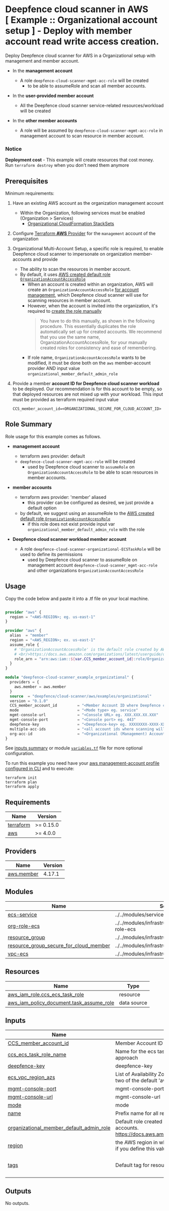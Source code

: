 # Deepfence cloud scanner in AWS<br/>[ Example :: Organizational account setup ] - Deploy with member account read write access creation.

Deploy Deepfence cloud scanner for AWS in a Organizational setup with management and member account.<br/>

* In the **management account**
    * A role `deepfence-cloud-scanner-mgmt-acc-role` will be created
        * to be able to assumeRole and scan all member accounts.
        
* In the **user-provided member account**
    * All the Deepfence cloud scanner service-related resources/workload will be created

* In the **other member accounts**
    * A role will be assumed by `deepfence-cloud-scanner-mgmt-acc-role` in management account to scan resource in member account. 

### Notice
**Deployment cost** - This example will create resources that cost money.<br/>Run `terraform destroy` when you don't need them anymore

## Prerequisites

Minimum requirements:

1. Have an existing AWS account as the organization management account
    *  Within the Organization, following services must be enabled (Organization > Services)
        * [Organizational CloudFormation StackSets](https://docs.aws.amazon.com/AWSCloudFormation/latest/UserGuide/stacksets-orgs-enable-trusted-access.html)
2. Configure [Terraform **AWS** Provider](https://registry.terraform.io/providers/hashicorp/aws/latest/docs) for the `management` account of the organization

3. Organizational Multi-Account Setup, a specific role is required, to enable Deepfence cloud scanner to impersonate on organization member-accounts and provide

   * The ability to scan the resources in member account.
   * By default, it uses [AWS created default role `OrganizationAccountAccessRole`](https://docs.aws.amazon.com/organizations/latest/userguide/orgs_manage_accounts_access.html)
     * When an account is created within an organization, AWS will create an `OrganizationAccountAccessRole` [for account management](https://docs.aws.amazon.com/organizations/latest/userguide/orgs_manage_accounts_access.html), which Deepfence cloud scanner will use for scanning resources in member account.
     * However, when the account is invited into the organization, it's required to [create the role manually](https://docs.aws.amazon.com/organizations/latest/userguide/orgs_manage_accounts_access.html#orgs_manage_accounts_create-cross-account-role)
       > You have to do this manually, as shown in the following procedure. This essentially duplicates the role automatically set up for created accounts. We recommend that you use the same name, OrganizationAccountAccessRole, for your manually created roles for consistency and ease of remembering.
     * If role name, `OrganizationAccountAccessRole` wants to be modified, it must be done both on the `aws` member-account provider AND input value `organizational_member_default_admin_role`

5. Provide a member **account ID for Deepfence cloud scanner workload** to be deployed.
   Our recommendation is for this account to be empty, so that deployed resources are not mixed up with your workload.
   This input must be provided as terraform required input value
    ```
    CCS_member_account_id=<ORGANIZATIONAL_SECURE_FOR_CLOUD_ACCOUNT_ID>
    ```

## Role Summary

Role usage for this example comes as follows. 

- **management account**
    - terraform aws provider: default
    - `deepfence-cloud-scanner-mgmt-acc-role` will be created
        - used by Deepfence cloud scanner to `assumeRole` on `OrganizationAccountAccessRole` to be able to scan resources in member accounts.

- **member accounts**
    - terraform aws provider: 'member' aliased
        - this provider can be configured as desired, we just provide a default option
    - by default, we suggest using an assumeRole to the [AWS created default role `OrganizationAccountAccessRole`](https://docs.aws.amazon.com/organizations/latest/userguide/orgs_manage_accounts_access.html)
        - if this role does not exist provide input var `organizational_member_default_admin_role` with the role

- **Deepfence cloud scanner workload member account**
    - A role `deepfence-cloud-scanner-organizational-ECSTaskRole` will be used to define its permissions
        - used by Deepfence cloud scanner to assumeRole on management account `deepfence-cloud-scanner_mgmt-acc-role` and other organizations `OrganizationAccountAccessRole`

## Usage
Copy the code below and paste it into a .tf file on your local machine.

```terraform

provider "aws" {
  region = "<AWS-REGION>; eg. us-east-1"
}

provider "aws" {
  alias  = "member"
  region = "<AWS_REGION>; ex. us-east-1"
  assume_role {
    # 'OrganizationAccountAccessRole' is the default role created by AWS for managed-account users to be able to admin member accounts.
    # <br/>https://docs.aws.amazon.com/organizations/latest/userguide/orgs_manage_accounts_access.html
    role_arn = "arn:aws:iam::${var.CCS_member_account_id}:role/OrganizationAccountAccessRole"
  }
}

module "deepfence-cloud-scanner_example_organizational" {
  providers = {
    aws.member = aws.member
  }
  source  = "deepfence/cloud-scanner/aws/examples/organizational"
  version = "0.1.0"
  CCS_member_account_id         = "<Member Account ID where Deepfence cloud scanner resources will be deployed> eg. XXXXXXXXXXXX"
  mode                          = "<Mode type> eg. service"
  mgmt-console-url              = "<Console URL> eg. XXX.XXX.XX.XXX"
  mgmt-console-port             = "<Console port> eg. 443"
  deepfence-key                 = "<Deepfence-key> eg. XXXXXXXX-XXXX-XXXX-XXXX-XXXXXXXXXXXX"
  multiple-acc-ids              = "<all account ids where scanning will be done> ex. XXXXXXXXXXXX, XXXXXXXXXXXX, XXXXXXXXXXXX"
  org-acc-id                    = "<Organizational (Management) Account ID> ex. XXXXXXXXXXXX"
}

```

See [inputs summary](#inputs) or module [`variables.tf`](https://github.com/sysdiglabs/terraform-aws-secure-for-cloud/blob/master/examples/organizational/variables.tf) file for more optional configuration.

To run this example you need have your [aws management-account profile configured in CLI](https://docs.aws.amazon.com/cli/latest/userguide/cli-configure-profiles.html) and to execute:
```shell
terraform init
terraform plan
terraform apply
```


## Requirements

| Name                                                                      | Version   |
|---------------------------------------------------------------------------|-----------|
| <a name="requirement_terraform"></a> [terraform](#requirement\_terraform) | >= 0.15.0 |
| <a name="requirement_aws"></a> [aws](#requirement\_aws)                   | >= 4.0.0  |

## Providers

| Name                                                                   | Version |
|------------------------------------------------------------------------|---------|
| <a name="provider_aws.member"></a> [aws.member](#provider\_aws.member) | 4.17.1  |

## Modules

| Name                                                                                                                                                             | Source                                                | Version |
|------------------------------------------------------------------------------------------------------------------------------------------------------------------|-------------------------------------------------------|---------|
| <a name="module_ecs-service"></a> [ecs-service](#module\_ecs-service)                                                                                            | ../../modules/services/ecs-service                    | n/a     |
| <a name="module_org-role-ecs"></a> [org-role-ecs](#module\_org-role-ecs)                                                                                         | ../../modules/infrastructure/permissions/org-role-ecs | n/a     |
| <a name="module_resource_group"></a> [resource\_group](#module\_resource\_group)                                                                                 | ../../modules/infrastructure/resource-group           | n/a     |
| <a name="module_resource_group_secure_for_cloud_member"></a> [resource\_group\_secure\_for\_cloud\_member](#module\_resource\_group\_secure\_for\_cloud\_member) | ../../modules/infrastructure/resource-group           | n/a     |
| <a name="module_vpc-ecs"></a> [vpc-ecs](#module\_vpc-ecs)                                                                                                        | ../../modules/infrastructure/vpc-ecs                  | n/a     |

## Resources

| Name                                                                                                                                           | Type        |
|------------------------------------------------------------------------------------------------------------------------------------------------|-------------|
| [aws_iam_role.ccs_ecs_task_role](https://registry.terraform.io/providers/hashicorp/aws/latest/docs/resources/iam_role)                         | resource    |
| [aws_iam_policy_document.task_assume_role](https://registry.terraform.io/providers/hashicorp/aws/latest/docs/data-sources/iam_policy_document) | data source |

## Inputs

| Name                                                                                                                                                               | Description                                                                                                                                                                                   | Type           | Default                                                     | Required |
|--------------------------------------------------------------------------------------------------------------------------------------------------------------------|-----------------------------------------------------------------------------------------------------------------------------------------------------------------------------------------------|----------------|-------------------------------------------------------------|:--------:|
| <a name="input_CCS_member_account_id"></a> [CCS\_member\_account\_id](#input\_CCS\_member\_account\_id)                                                            | Member Account ID where scanner resources will be deployed                                                                                                                                    | `string`       | `""`                                                        |    no    |
| <a name="input_ccs_ecs_task_role_name"></a> [ccs\_ecs\_task\_role\_name](#input\_ccs\_ecs\_task\_role\_name)                                                       | Name for the ecs task role. This is only required to resolve cyclic dependency with organizational approach                                                                                   | `string`       | `"organizational-ECSTaskRole"`                              |    no    |
| <a name="input_deepfence-key"></a> [deepfence-key](#input\_deepfence-key)                                                                                          | deepfence-key                                                                                                                                                                                 | `string`       | `""`                                                        |    no    |
| <a name="input_ecs_vpc_region_azs"></a> [ecs\_vpc\_region\_azs](#input\_ecs\_vpc\_region\_azs)                                                                     | List of Availability Zones for ECS VPC creation. e.g.: ["apne1-az1", "apne1-az2"]. If defaulted, two of the default 'aws\_availability\_zones' datasource will be taken                       | `list(string)` | `[]`                                                        |    no    |
| <a name="input_mgmt-console-port"></a> [mgmt-console-port](#input\_mgmt-console-port)                                                                              | mgmt-console-port                                                                                                                                                                             | `string`       | `"443"`                                                     |    no    |
| <a name="input_mgmt-console-url"></a> [mgmt-console-url](#input\_mgmt-console-url)                                                                                 | mgmt-console-url                                                                                                                                                                              | `string`       | `""`                                                        |    no    |
| <a name="input_mode"></a> [mode](#input\_mode)                                                                                                                     | mode                                                                                                                                                                                          | `string`       | `"service"`                                                 |    no    |
| <a name="input_name"></a> [name](#input\_name)                                                                                                                     | Prefix name for all resources                                                                                                                                                                 | `string`       | `"deepfence-cloud-scanner"`                                 |    no    |
| <a name="input_organizational_member_default_admin_role"></a> [organizational\_member\_default\_admin\_role](#input\_organizational\_member\_default\_admin\_role) | Default role created by AWS for management-account users to be able to admin member accounts.<br/>https://docs.aws.amazon.com/organizations/latest/userguide/orgs_manage_accounts_access.html | `string`       | `"OrganizationAccountAccessRole"`                           |    no    |
| <a name="input_region"></a> [region](#input\_region)                                                                                                               | the AWS region in which resources are created, you must set the availability\_zones variable as well if you define this value to something other than the default                             | `string`       | `"us-east-1"`                                               |    no    |
| <a name="input_tags"></a> [tags](#input\_tags)                                                                                                                     | Default tag for resource                                                                                                                                                                      | `map(string)`  | <pre>{<br>  "product": "deepfence-cloud-scanner"<br>}</pre> |    no    |

## Outputs

No outputs.
